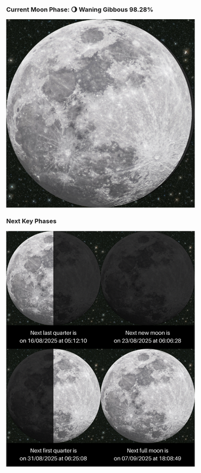 ### Current Moon Phase: 🌖 Waning Gibbous 98.28%
![Moon Phase](moonphase.png)
### Next Key Phases
![Gallery](gallery.png)